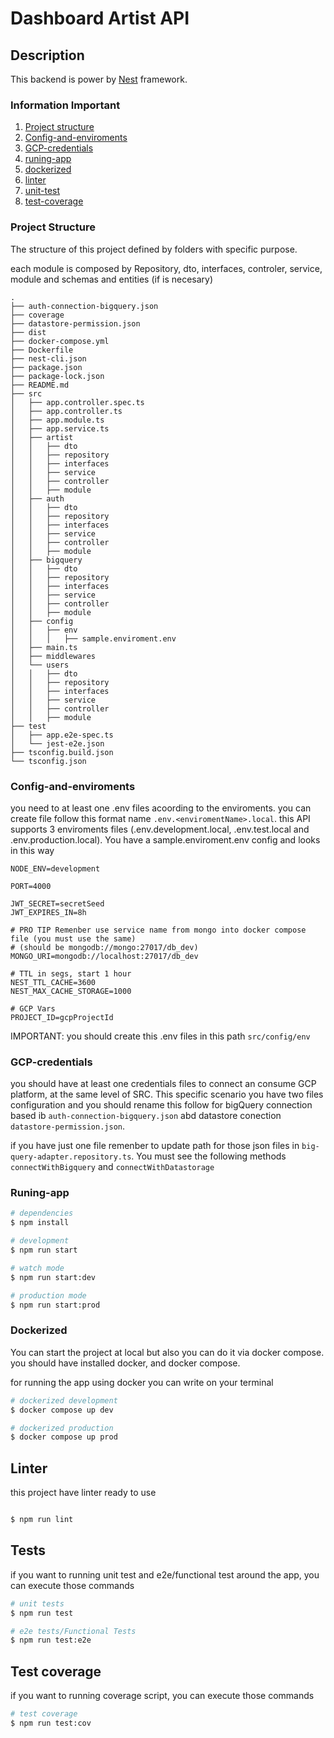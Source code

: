 # Dashboard Artist API

## Description

This backend is power by [Nest](https://github.com/nestjs/nest) framework.

### Information Important

1. [Project structure](#projectstructure)
2. [Config-and-enviroments](#config-and-enviroments)
3. [GCP-credentials](#gcp-credentials)
4. [runing-app](#runing-app)
5. [dockerized](#dockerized)
6. [linter](#linter)
7. [unit-test](#unit-test)
8. [test-coverage](#test-coverage)

### Project Structure

<a name="projectstructure"/>

The structure of this project defined by folders with specific purpose.

each module is composed by Repository, dto, interfaces, controler, service, module and schemas and entities (if is necesary)

```
.
├── auth-connection-bigquery.json
├── coverage
├── datastore-permission.json
├── dist
├── docker-compose.yml
├── Dockerfile
├── nest-cli.json
├── package.json
├── package-lock.json
├── README.md
├── src
│   ├── app.controller.spec.ts
│   ├── app.controller.ts
│   ├── app.module.ts
│   ├── app.service.ts
│   ├── artist
│   │   ├── dto
│   │   ├── repository
│   │   ├── interfaces
│   │   ├── service
│   │   ├── controller
│   │   ├── module
│   ├── auth
│   │   ├── dto
│   │   ├── repository
│   │   ├── interfaces
│   │   ├── service
│   │   ├── controller
│   │   ├── module
│   ├── bigquery
│   │   ├── dto
│   │   ├── repository
│   │   ├── interfaces
│   │   ├── service
│   │   ├── controller
│   │   ├── module
│   ├── config
│   │   ├── env
│   │   │   ├── sample.enviroment.env
│   ├── main.ts
│   ├── middlewares
│   └── users
│   │   ├── dto
│   │   ├── repository
│   │   ├── interfaces
│   │   ├── service
│   │   ├── controller
│   │   ├── module
├── test
│   ├── app.e2e-spec.ts
│   └── jest-e2e.json
├── tsconfig.build.json
└── tsconfig.json
```

### Config-and-enviroments

<a name="config-and-enviroments"/>

you need to at least one .env files acoording to the enviroments. you can create file follow this format name `.env.<enviromentName>.local`. this API supports 3 enviroments files (.env.development.local, .env.test.local and .env.production.local). You have a sample.enviroment.env config and looks in this way

```
NODE_ENV=development

PORT=4000

JWT_SECRET=secretSeed
JWT_EXPIRES_IN=8h

# PRO TIP Remenber use service name from mongo into docker compose file (you must use the same)
# (should be mongodb://mongo:27017/db_dev)
MONGO_URI=mongodb://localhost:27017/db_dev

# TTL in segs, start 1 hour
NEST_TTL_CACHE=3600
NEST_MAX_CACHE_STORAGE=1000

# GCP Vars
PROJECT_ID=gcpProjectId
```

IMPORTANT: you should create this .env files in this path `src/config/env`

### GCP-credentials

<a name="gcp-credentials"/>

you should have at least one credentials files to connect an consume GCP platform, at the same level of SRC. This specific scenario you have two files configuration and you should rename this follow for bigQuery connection based ib `auth-connection-bigquery.json` abd datastore conection `datastore-permission.json`.

if you have just one file remenber to update path for those json files in `big-query-adapter.repository.ts`. You must see the following methods `connectWithBigquery` and `connectWithDatastorage`

### Runing-app

<a name="runing-app"/>

```bash
# dependencies
$ npm install

# development
$ npm run start

# watch mode
$ npm run start:dev

# production mode
$ npm run start:prod
```

### Dockerized

<a name="dockerized"/>

You can start the project at local but also you can do it via docker compose. you should have installed docker, and docker compose.

for running the app using docker you can write on your terminal

```bash
# dockerized development
$ docker compose up dev

# dockerized production
$ docker compose up prod
```

## Linter

<a name="linter"/>

this project have linter ready to use

```bash

$ npm run lint
```

## Tests

<a name="unit-test"/>

if you want to running unit test and e2e/functional test around the app, you can execute those commands

```bash
# unit tests
$ npm run test

# e2e tests/Functional Tests
$ npm run test:e2e
```

## Test coverage

<a name="test-coverage"/>

if you want to running coverage script, you can execute those commands

```bash
# test coverage
$ npm run test:cov
```
